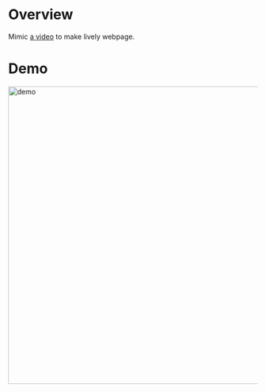 # Overview

Mimic [a video](https://www.zhihu.com/zvideo/1489661015697092608) to make lively webpage.

# Demo

<img src="demo.gif" alt="demo" width="600"/>